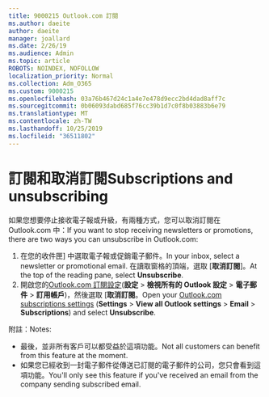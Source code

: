 ```yaml
---
title: 9000215 Outlook.com 訂閱
ms.author: daeite
author: daeite
manager: joallard
ms.date: 2/26/19
ms.audience: Admin
ms.topic: article
ROBOTS: NOINDEX, NOFOLLOW
localization_priority: Normal
ms.collection: Adm_O365
ms.custom: 9000215
ms.openlocfilehash: 03a76b467d24c1a4e7e478d9ecc2bd4dad8aff7c
ms.sourcegitcommit: 0b06093dabd685f76cc39b1d7c0f8b03883b6e79
ms.translationtype: MT
ms.contentlocale: zh-TW
ms.lasthandoff: 10/25/2019
ms.locfileid: "36511802"
---
```

# <a name="subscriptions-and-unsubscribing"></a><span data-ttu-id="bb5b9-102">訂閱和取消訂閱</span><span class="sxs-lookup"><span data-stu-id="bb5b9-102">Subscriptions and unsubscribing</span></span>

<span data-ttu-id="bb5b9-103">如果您想要停止接收電子報或升級，有兩種方式，您可以取消訂閱在 Outlook.com 中：</span><span class="sxs-lookup"><span data-stu-id="bb5b9-103">If you want to stop receiving newsletters or promotions, there are two ways you can unsubscribe in Outlook.com:</span></span>

1. <span data-ttu-id="bb5b9-104">在您的收件匣] 中選取電子報或促銷電子郵件。</span><span class="sxs-lookup"><span data-stu-id="bb5b9-104">In your inbox, select a newsletter or promotional email.</span></span> <span data-ttu-id="bb5b9-105">在讀取窗格的頂端，選取 [**取消訂閱**]。</span><span class="sxs-lookup"><span data-stu-id="bb5b9-105">At the top of the reading pane, select **Unsubscribe**.</span></span>
2. <span data-ttu-id="bb5b9-106">開啟您的[Outlook.com 訂閱設定](https://outlook.live.com/mail/options/mail/brandsSubscriptions)(**設定** > **檢視所有的 Outlook 設定** > **電子郵件** > **訂用帳戶**)，然後選取 [**取消訂閱**。</span><span class="sxs-lookup"><span data-stu-id="bb5b9-106">Open your [Outlook.com subscriptions settings](https://outlook.live.com/mail/options/mail/brandsSubscriptions) (**Settings** > **View all Outlook settings** > **Email** > **Subscriptions**) and select **Unsubscribe**.</span></span>

<span data-ttu-id="bb5b9-107">附註：</span><span class="sxs-lookup"><span data-stu-id="bb5b9-107">Notes:</span></span>

- <span data-ttu-id="bb5b9-108">最後，並非所有客戶可以都受益於這項功能。</span><span class="sxs-lookup"><span data-stu-id="bb5b9-108">Not all customers can benefit from this feature at the moment.</span></span>
- <span data-ttu-id="bb5b9-109">如果您已經收到一封電子郵件從傳送已訂閱的電子郵件的公司，您只會看到這項功能。</span><span class="sxs-lookup"><span data-stu-id="bb5b9-109">You'll only see this feature if you've received an email from the company sending subscribed email.</span></span>